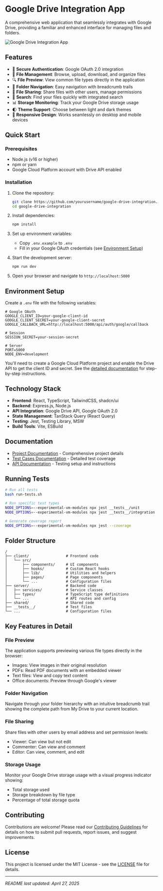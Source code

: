 # Google Drive Integration App

A comprehensive web application that seamlessly integrates with Google Drive, providing a familiar and enhanced interface for managing files and folders.

![Google Drive Integration App](https://via.placeholder.com/1200x600?text=Google+Drive+Integration)

## Features

- 🔐 **Secure Authentication**: Google OAuth 2.0 integration
- 📂 **File Management**: Browse, upload, download, and organize files
- 🔍 **File Preview**: View common file types directly in the application
- 🔄 **Folder Navigation**: Easy navigation with breadcrumb trails
- 👥 **File Sharing**: Share files with other users, manage permissions
- 🔎 **Search**: Find your files quickly with integrated search
- 📊 **Storage Monitoring**: Track your Google Drive storage usage
- 🌓 **Theme Support**: Choose between light and dark themes
- 📱 **Responsive Design**: Works seamlessly on desktop and mobile devices

## Quick Start

### Prerequisites

- Node.js (v16 or higher)
- npm or yarn
- Google Cloud Platform account with Drive API enabled

### Installation

1. Clone the repository:
   ```bash
   git clone https://github.com/yourusername/google-drive-integration.git
   cd google-drive-integration
   ```

2. Install dependencies:
   ```bash
   npm install
   ```

3. Set up environment variables:
   - Copy `.env.example` to `.env`
   - Fill in your Google OAuth credentials (see [Environment Setup](#environment-setup))

4. Start the development server:
   ```bash
   npm run dev
   ```

5. Open your browser and navigate to `http://localhost:5000`

## Environment Setup

Create a `.env` file with the following variables:

```env
# Google OAuth
GOOGLE_CLIENT_ID=your-google-client-id
GOOGLE_CLIENT_SECRET=your-google-client-secret
GOOGLE_CALLBACK_URL=http://localhost:5000/api/auth/google/callback

# Session
SESSION_SECRET=your-session-secret

# Server
PORT=5000
NODE_ENV=development
```

You'll need to create a Google Cloud Platform project and enable the Drive API to get the client ID and secret. See the [detailed documentation](./PROJECT_DOCUMENTATION.md#environment-variables) for step-by-step instructions.

## Technology Stack

- **Frontend**: React, TypeScript, TailwindCSS, shadcn/ui
- **Backend**: Express.js, Node.js
- **API Integration**: Google Drive API, Google OAuth 2.0
- **State Management**: TanStack Query (React Query)
- **Testing**: Jest, Testing Library, MSW
- **Build Tools**: Vite, ESBuild

## Documentation

- [Project Documentation](./PROJECT_DOCUMENTATION.md) - Comprehensive project details
- [Test Cases Documentation](./TEST_CASES_DOCUMENTATION.md) - Detailed test coverage
- [API Documentation](./__tests__/README.md) - Testing setup and instructions

## Running Tests

```bash
# Run all tests
bash run-tests.sh

# Run specific test types
NODE_OPTIONS=--experimental-vm-modules npx jest __tests__/unit
NODE_OPTIONS=--experimental-vm-modules npx jest __tests__/integration

# Generate coverage report
NODE_OPTIONS=--experimental-vm-modules npx jest --coverage
```

## Folder Structure

```
/
├── client/                 # Frontend code
│   └── src/
│       ├── components/     # UI components
│       ├── hooks/          # Custom React hooks
│       ├── lib/            # Utilities and helpers
│       ├── pages/          # Page components
│       └── ...             # Configuration files
├── server/                 # Backend code
│   ├── services/           # Service classes
│   ├── types/              # TypeScript type definitions
│   └── ...                 # API routes and config
├── shared/                 # Shared code
├── __tests__/              # Test files
└── ...                     # Configuration files
```

## Key Features in Detail

### File Preview

The application supports previewing various file types directly in the browser:
- Images: View images in their original resolution
- PDFs: Read PDF documents with an embedded viewer
- Text files: View and copy text content
- Office documents: Preview through Google's viewer

### Folder Navigation

Navigate through your folder hierarchy with an intuitive breadcrumb trail showing the complete path from My Drive to your current location.

### File Sharing

Share files with other users by email address and set permission levels:
- Viewer: Can view but not edit
- Commenter: Can view and comment
- Editor: Can view, comment, and edit

### Storage Usage

Monitor your Google Drive storage usage with a visual progress indicator showing:
- Total storage used
- Storage breakdown by file type
- Percentage of total storage quota

## Contributing

Contributions are welcome! Please read our [Contributing Guidelines](./CONTRIBUTING.md) for details on how to submit pull requests, report issues, and suggest improvements.

## License

This project is licensed under the MIT License - see the [LICENSE](./LICENSE) file for details.

---

*README last updated: April 27, 2025*